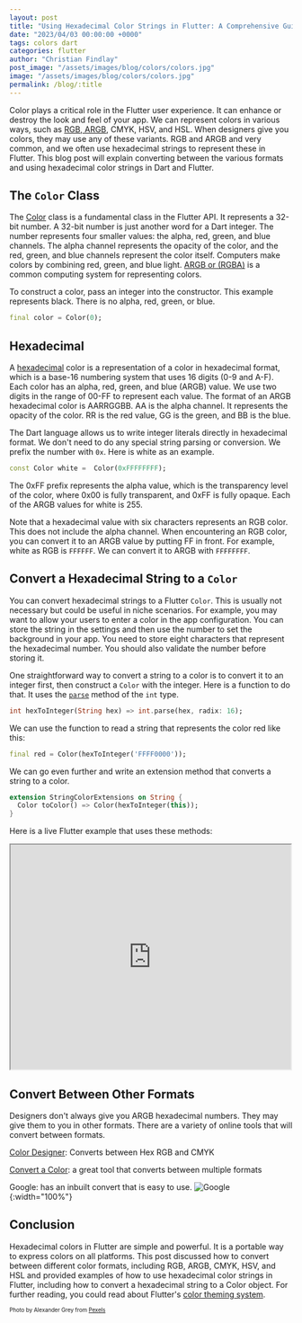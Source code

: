 ```yaml
---
layout: post
title: "Using Hexadecimal Color Strings in Flutter: A Comprehensive Guide"
date: "2023/04/03 00:00:00 +0000"
tags: colors dart
categories: flutter
author: "Christian Findlay"
post_image: "/assets/images/blog/colors/colors.jpg"
image: "/assets/images/blog/colors/colors.jpg"
permalink: /blog/:title
---
```


Color plays a critical role in the Flutter user experience. It can enhance or destroy the look and feel of your app. We can represent colors in various ways, such as [RGB, ARGB](https://en.wikipedia.org/wiki/RGBA_color_model), CMYK, HSV, and HSL. When designers give you colors, they may use any of these variants. RGB and ARGB and very common, and we often use hexadecimal strings to represent these in Flutter. This blog post will explain converting between the various formats and using hexadecimal color strings in Dart and Flutter.

## The `Color` Class
The [Color](https://api.flutter.dev/flutter/dart-ui/Color-class.html) class is a fundamental class in the Flutter API. It represents a 32-bit number. A 32-bit number is just another word for a Dart integer. The number represents four smaller values: the alpha, red, green, and blue channels. The alpha channel represents the opacity of the color, and the red, green, and blue channels represent the color itself. Computers make colors by combining red, green, and blue light. [ARGB or (RGBA)](https://en.wikipedia.org/wiki/RGBA_color_model) is a common computing system for representing colors. 

To construct a color, pass an integer into the constructor. This example represents black. There is no alpha, red, green, or blue.

```dart
final color = Color(0);
```

## Hexadecimal
A [hexadecimal](https://en.wikipedia.org/wiki/Hexadecimal) color is a  representation of a color in hexadecimal format, which is a base-16 numbering system that uses 16 digits (0-9 and A-F). Each color has an alpha, red, green, and blue (ARGB) value. We use two digits in the range of 00-FF to represent each value. The format of an ARGB hexadecimal color is AARRGGBB. AA is the alpha channel. It represents the opacity of the color. RR is the red value, GG is the green, and BB is the blue. 

The Dart language allows us to write integer literals directly in hexadecimal format. We don't need to do any special string parsing or conversion. We prefix the number with `0x`. Here is white as an example. 

```dart
const Color white =  Color(0xFFFFFFFF);
```

The 0xFF prefix represents the alpha value, which is the transparency level of the color, where 0x00 is fully transparent, and 0xFF is fully opaque. Each of the ARGB values for white is 255.

Note that a hexadecimal value with six characters represents an RGB color. This does not include the alpha channel. When encountering an RGB color, you can convert it to an ARGB value by putting FF in front. For example, white as RGB is `FFFFFF`. We can convert it to ARGB with `FFFFFFFF`.

## Convert a Hexadecimal String to a `Color`
You can convert hexadecimal strings to a Flutter `Color`. This is usually not necessary but could be useful in niche scenarios. For example, you may want to allow your users to enter a color in the app configuration. You can store the string in the settings and then use the number to set the background in your app. You need to store eight characters that represent the hexadecimal number. You should also validate the number before storing it.

One straightforward way to convert a string to a color is to convert it to an integer first, then construct a `Color` with the integer. Here is a function to do that. It uses the [`parse`](https://api.flutter.dev/flutter/dart-core/int/parse.html) method of the `int` type.

```dart
int hexToInteger(String hex) => int.parse(hex, radix: 16);
```

We can use the function to read a string that represents the color red like this:

```dart
final red = Color(hexToInteger('FFFF0000'));
```
We can go even further and write an extension method that converts a string to a color.

```dart
extension StringColorExtensions on String {
  Color toColor() => Color(hexToInteger(this));
}
```
Here is a live Flutter example that uses these methods:

<iframe style="width:99%;height:400px;" src="https://dartpad.dev/embed-flutter.html?id=ec6b9a94f16ca5db8555543b1c94b21a&split=70&mode=dart"></iframe>

## Convert Between Other Formats
Designers don't always give you ARGB hexadecimal numbers. They may give them to you in other formats. There are a variety of online tools that will convert between formats. 

[Color Designer](https://colordesigner.io/convert/cmyktohex): Converts between Hex RGB and CMYK

[Convert a Color](https://convertacolor.com/): a great tool that converts between multiple formats

Google: has an inbuilt convert that is easy to use.
![Google](/assets/images/blog/color/googleconverter.png){:width="100%"}

## Conclusion

Hexadecimal colors in Flutter are simple and powerful. It is a portable way to express colors on all platforms. This post discussed how to convert between different color formats, including RGB, ARGB, CMYK, HSV, and HSL and provided examples of how to use hexadecimal color strings in Flutter, including how to convert a hexadecimal string to a Color object. For further reading, you could read about Flutter's [color theming system](https://docs.flutter.dev/cookbook/design/themes).

<sub><sup>Photo by Alexander Grey from [Pexels](https://www.pexels.com/photo/assorted-color-bricks-1148496/)</sup></sub>